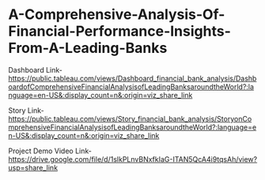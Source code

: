 # A-Comprehensive-Analysis-Of-Financial-Performance-Insights-From-A-Leading-Banks


Dashboard Link- https://public.tableau.com/views/Dashboard_financial_bank_analysis/DashboardofComprehensiveFinancialAnalysisofLeadingBanksaroundtheWorld?:language=en-US&:display_count=n&:origin=viz_share_link


Story Link- https://public.tableau.com/views/Story_financial_bank_analysis/StoryonComprehensiveFinancialAnalysisofLeadingBanksaroundtheWorld?:language=en-US&:display_count=n&:origin=viz_share_link


Project Demo Video Link- https://drive.google.com/file/d/1slkPLnvBNxfkIaG-ITAN5QcA4i9tqsAh/view?usp=share_link
